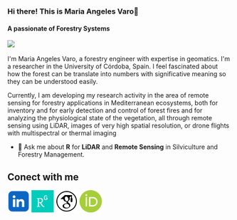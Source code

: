 ### Hi there! This is Maria Angeles Varo👋

#### A passionate of Forestry Systems

![](https://komarev.com/ghpvc/?username=mangelesvaro&color=blueviolet)

I'm Maria Angeles Varo, a forestry engineer with expertise in geomatics. I'm a researcher in the University of Córdoba, Spain. I feel fascinated about how the forest can be translate into numbers with significative meaning so they can be understood easily.

Currently, I am developing my research activity in the area of remote sensing for forestry applications in Mediterranean ecosystems, both for inventory and for early detection and control of forest fires and for analyzing the physiological state of the vegetation, all through remote sensing using LiDAR, images of very high spatial resolution, or drone flights with multispectral or thermal imaging

- 💬 Ask me about **R** for **LiDAR** and **Remote Sensing** in Silviculture and Forestry Management.

## Conect with me 

[<img src="https://github.com/mangelesvaro/Teaching_resources/blob/main/linked_in.png"  width='50'>](https://www.linkedin.com/in/m%C2%AA-%C3%A1ngeles-varo-72568729/) [<img src="https://github.com/mangelesvaro/Teaching_resources/blob/main/RG_square_green.jpg"  width='50'>](https://www.researchgate.net/profile/M-Varo) [<img src="https://github.com/mangelesvaro/Teaching_resources/blob/main/scholar_google.png"  width='50'>](https://scholar.google.com/citations?user=w9ccMvUAAAAJ&hl=en) [<img src="https://github.com/mangelesvaro/Teaching_resources/blob/main/ORCID%20iD%20elements.png"  width='50'>](https://orcid.org/my-orcid?orcid=0000-0002-7455-3412)


<!--
**mangelesvaro/mangelesvaro** is a ✨ _special_ ✨ repository because its `README.md` (this file) appears on your GitHub profile.

Here are some ideas to get you started:

- 🔭 I’m currently working on ...
- 🌱 I’m currently learning ...
- 👯 I’m looking to collaborate on ...
- 🤔 I’m looking for help with ...
- 💬 Ask me about R for LiDAR and Remote Sensing in Forestry Systems
- 📫 How to reach me: ...
- 😄 Pronouns: ...
- ⚡ Fun fact: ...
-->
